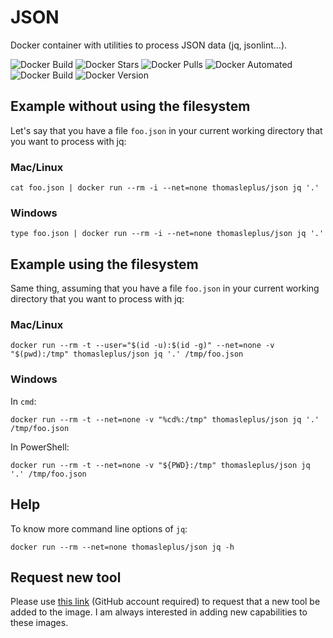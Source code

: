 # JSON

Docker container with utilities to process JSON data (jq, jsonlint...).

![Docker Build](https://github.com/thomasleplus/docker-json/workflows/Docker/badge.svg)
![Docker Stars](https://img.shields.io/docker/stars/thomasleplus/json)
![Docker Pulls](https://img.shields.io/docker/pulls/thomasleplus/json)
![Docker Automated](https://img.shields.io/docker/cloud/automated/thomasleplus/json)
![Docker Build](https://img.shields.io/docker/cloud/build/thomasleplus/json)
![Docker Version](https://img.shields.io/docker/v/thomasleplus/json?sort=semver)

## Example without using the filesystem

Let's say that you have a file `foo.json` in your current working directory that you want to process with jq:

### Mac/Linux

```
cat foo.json | docker run --rm -i --net=none thomasleplus/json jq '.'
```

### Windows

```
type foo.json | docker run --rm -i --net=none thomasleplus/json jq '.'
```

## Example using the filesystem

Same thing, assuming that you have a file `foo.json` in your current working directory that you want to process with jq:

### Mac/Linux

```
docker run --rm -t --user="$(id -u):$(id -g)" --net=none -v "$(pwd):/tmp" thomasleplus/json jq '.' /tmp/foo.json
```

### Windows

In `cmd`:

```
docker run --rm -t --net=none -v "%cd%:/tmp" thomasleplus/json jq '.' /tmp/foo.json
```

In PowerShell:

```
docker run --rm -t --net=none -v "${PWD}:/tmp" thomasleplus/json jq '.' /tmp/foo.json
```

## Help

To know more command line options of `jq`:

```
docker run --rm --net=none thomasleplus/json jq -h
```

## Request new tool

Please use [this link](https://github.com/thomasleplus/docker-json/issues/new?assignees=thomasleplus&labels=enhancement&template=feature_request.md&title=%5BFEAT%5D) (GitHub account required) to request that a new tool be added to the image. I am always interested in adding new capabilities to these images.
